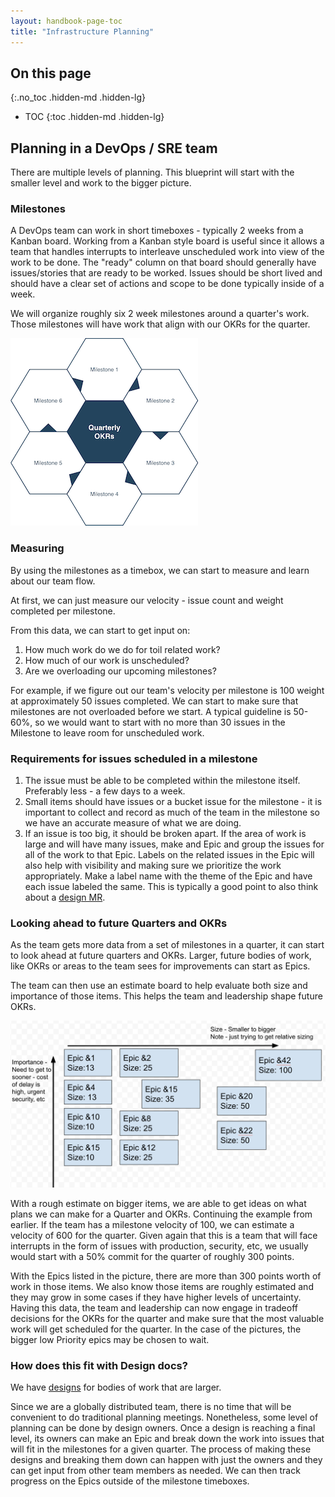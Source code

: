 ```yaml
---
layout: handbook-page-toc
title: "Infrastructure Planning"
---
```


## On this page
{:.no_toc .hidden-md .hidden-lg}

- TOC
{:toc .hidden-md .hidden-lg}

## Planning in a DevOps / SRE team

There are multiple levels of planning.  This blueprint will start with the smaller level and work to the bigger picture.

### Milestones  

A DevOps team can work in short timeboxes - typically 2 weeks from a Kanban board.
Working from a Kanban style board is useful since it allows a team that handles interrupts to interleave unscheduled work into view of the work to be done.
The "ready" column on that board should generally have issues/stories that are ready to be worked.
Issues should be short lived and should have a clear set of actions and scope to be done typically inside of a week.

We will organize roughly six 2 week milestones around a quarter's work.  Those milestones will have work that align with our OKRs for the quarter.

![MilestonesToQ](MilestoneFlow.png)

### Measuring

By using the milestones as a timebox, we can start to measure and learn about our team flow.

At first, we can just measure our velocity - issue count and weight completed per milestone.

From this data, we can start to get input on:
1.  How much work do we do for toil related work?
1.  How much of our work is unscheduled?
1.  Are we overloading our upcoming milestones?

For example, if we figure out our team's velocity per milestone is 100 weight at approximately 50 issues completed.  We can start to make sure that milestones are not overloaded before we start.  A typical guideline is 50-60%, so we would want to start with no more than 30 issues in the Milestone to leave room for unscheduled work.


### Requirements for issues scheduled in a milestone

1.  The issue must be able to be completed within the milestone itself.  Preferably less - a few days to a week.
1.  Small items should have issues or a bucket issue for the milestone - it is important to collect and record as much of the team in the milestone so we have an accurate measure of what we are doing.
1.  If an issue is too big, it should be broken apart.  If the area of work is large and will have many issues, make and Epic and group the issues for all of the work to that Epic.  Labels on the related issues in the Epic will also help with visibility and making sure we prioritize the work appropriately.  Make a label name with the theme of the Epic and have each issue labeled the same.  This is typically a good point to also think about a [design MR](../../design/).

### Looking ahead to future Quarters and OKRs

As the team gets more data from a set of milestones in a quarter, it can start to look ahead at future quarters and OKRs.
Larger, future bodies of work, like OKRs or areas to the team sees for improvements can start as Epics.

The team can then use an estimate board to help evaluate both size and importance of those items.  This helps the team and leadership shape future OKRs.

![Sizing and Priority Board](Sizing.png)

With a rough estimate on bigger items, we are able to get ideas on what plans we can make for a Quarter and OKRs.
Continuing the example from earlier.  If the team has a milestone velocity of 100, we can estimate a velocity of 600 for the quarter.  Given again that this is a team that will face interrupts in the form of issues with production, security, etc, we usually would start with a 50% commit for the quarter of roughly 300 points.

With the Epics listed in the picture, there are more than 300 points worth of work in those items.  We also know those items are roughly estimated and they may grow in some cases if they have higher levels of uncertainty.  Having this data, the team and leadership can now engage in tradeoff decisions for the OKRs for the quarter and make sure that the most valuable work will get scheduled for the quarter.  In the case of the pictures, the bigger low Priority epics may be chosen to wait.

### How does this fit with Design docs?

We have [designs](../../design/) for bodies of work that are larger.

Since we are a globally distributed team, there is no time that will be convenient to do traditional planning meetings.  Nonetheless, some level of planning can be done by design owners.  Once a design is reaching a final level, its owners can make an Epic and break down the work into issues that will fit in the milestones for a given quarter.  The process of making these designs and breaking them down can happen with just the owners and they can get input from other team members as needed.  We can then track progress on the Epics outside of the milestone timeboxes.
